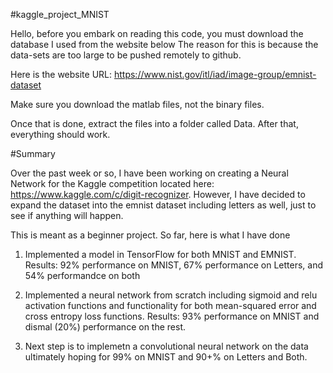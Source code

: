 #kaggle_project_MNIST

Hello, before you embark on reading this code, you must download the database I used from the website below
The reason for this is because the data-sets are too large to be pushed remotely to github. 

Here is the website URL: https://www.nist.gov/itl/iad/image-group/emnist-dataset 

Make sure you download the matlab files, not the binary files. 

Once that is done, extract the files into a folder called Data. After that, everything should work. 

#Summary

Over the past week or so, I have been working on creating a Neural Network for the Kaggle competition located here: https://www.kaggle.com/c/digit-recognizer. However, I have decided to expand the dataset into the emnist dataset including letters as well, just to see if anything will happen. 

This is meant as a beginner project. So far, here is what I have done

  1. Implemented a model in TensorFlow for both MNIST and EMNIST. Results: 92% performance on MNIST, 67% performance on Letters, and 54% performandce on both
  
  2. Implemented a neural network from scratch including sigmoid and relu activation functions and functionality for both mean-squared error and cross entropy loss functions. Results: 93% performance on MNIST and dismal (20%) performance on the rest. 
  
  3. Next step is to implemetn a convolutional neural network on the data ultimately hoping for 99% on MNIST and 90+% on Letters and Both. 
